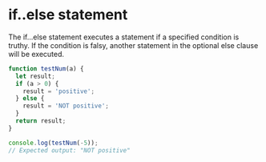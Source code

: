 

# if..else statement

The if...else statement executes a statement if a specified condition is truthy. If the condition is falsy, another statement in the optional else clause will be executed.

```javascript
function testNum(a) {
  let result;
  if (a > 0) {
    result = 'positive';
  } else {
    result = 'NOT positive';
  }
  return result;
}

console.log(testNum(-5));
// Expected output: "NOT positive"
```
